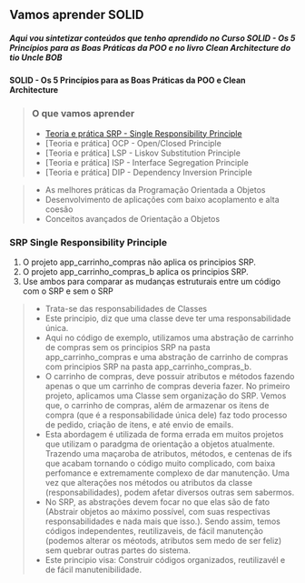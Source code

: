 ## Vamos aprender SOLID
##### Aqui vou sintetizar conteúdos que tenho aprendido no Curso SOLID - Os 5 Princípios para as Boas Práticas da POO e no livro Clean Architecture do tio Uncle BOB
#### SOLID - Os 5 Princípios para as Boas Práticas da POO e Clean Architecture

> ### O que vamos aprender
> - [Teoria e prática SRP - Single Responsibility Principle](#srp)
> - [Teoria e prática] OCP - Open/Closed Principle
> - [Teoria e prática] LSP - Liskov Substitution Principle
> - [Teoria e prática] ISP - Interface Segregation Principle
> - [Teoria e prática] DIP - Dependency Inversion Principle

> - As melhores práticas da Programação Orientada a Objetos
> - Desenvolvimento de aplicações com baixo acoplamento e alta coesão
> - Conceitos avançados de Orientação a Objetos
>

### SRP Single Responsibility Principle <a name="srp"></a>

1. O projeto app_carrinho_compras não aplica os principios SRP.
2. O projeto app_carrinho_compras_b aplica os principios SRP. 
3. Use ambos para comparar as mudanças estruturais entre um código com o SRP e sem o SRP

> - Trata-se das responsabilidades de Classes
> - Este principio, diz que uma classe deve ter uma responsabilidade única. 
> - Aqui no código de exemplo, utilizamos uma abstração de carrinho de compras sem os principios SRP na pasta app_carrinho_compras e uma abstração de carrinho de compras com principios SRP na pasta app_carrinho_compras_b. 
> - O carrinho de compras, deve possuir atributos e métodos fazendo apenas o que um carrinho de compras deveria fazer. No primeiro projeto, aplicamos uma Classe sem organização do SRP. Vemos que, o carrinho de compras, além de armazenar os itens de compra (que é a responsabilidade única dele) faz todo processo de pedido, criação de itens, e até envio de emails.
> - Esta abordagem é utilizada de forma errada em muitos projetos que utilizam o paradgma de orientação a objetos atualmente. Trazendo uma maçaroba de atributos, métodos, e centenas de ifs que acabam tornando o código muito complicado, com baixa perfomance e extremamente complexo de dar manutenção. Uma vez que alterações nos métodos ou atributos da classe (responsabilidades), podem afetar diversos outras sem sabermos. 
> - No SRP, as abstrações devem focar no que elas são de fato (Abstrair objetos ao máximo possível, com suas respectivas responsabilidades e nada mais que isso.). Sendo assim, temos códigos independentes, reutilizaveis,  de fácil manutenção (podemos alterar os méotods, atributos sem medo de ser feliz) sem quebrar outras partes do sistema. 
> -  Este principio visa: Construir códigos organizados, reutilizavél e de fácil manutenibilidade. 
